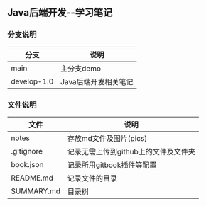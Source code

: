 ## Java后端开发--学习笔记

### 分支说明

分支 | 说明
---|---
main | 主分支demo
develop-1.0 | Java后端开发相关笔记

### 文件说明

文件 | 说明
---|---
notes | 存放md文件及图片(pics)
.gitignore | 记录无需上传到github上的文件及文件夹
book.json | 记录所用gitbook插件等配置
README.md | 记录文件的目录
SUMMARY.md | 目录树